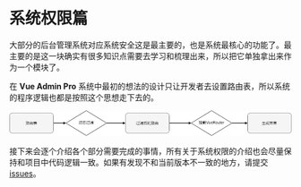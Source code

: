 # 系统权限篇

大部分的后台管理系统对应系统安全这是最主要的，也是系统最核心的功能了。最主要的是这一块确实有很多知识点需要去学习和梳理出来，所以把它单独拿出来作为一个模块了。

在 **Vue Admin Pro** 系统中最初的想法的设计只让开发者去设置路由表，所以系统的程序逻辑也都是按照这个思想走下去的。

![系统权限介绍1](/sysPermIntroduce.png)

接下来会逐个介绍各个部分需要完成的事情，所有关于系统权限的介绍也会尽量保持和项目中代码逻辑一致。如果有发现不和当前版本不一致的地方，请提交 [issues](https://github.com/flingyp/vue-admin-pro/issues)。
